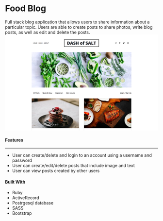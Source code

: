 # Food Blog
Full stack blog application that allows users to share information about a particular topic. Users are able to create posts to share photos, write blog posts, as well as edit and delete the posts.
<img src="/images/foodblog-screenshot.png">

<h4>Features</h4>
<hr>
<ul>
  <li>User can create/delete and login to an account using a username and password</li>
  <li>User can create/edit/delete posts that include image and text</li>
  <li>User can view posts created by other users</li>
</ul>

<h4>Built With</h4>
<ul>
  <li>Ruby</li>
  <li>ActiveRecord</li>
  <li>Postrgesql database</li>
  <li>SASS</li>
  <li>Bootstrap</li>
</ul>

<h4></h4>
